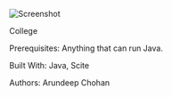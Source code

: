 ![Screenshot](https://github.com/achohan01/Summary/blob/master/College%20Program.bmp)

College 

Prerequisites: Anything that can run Java.

Built With: Java, Scite

Authors: Arundeep Chohan


